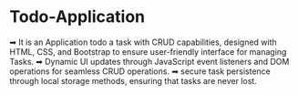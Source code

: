 # Todo-Application
➡ It is an Application todo a task with CRUD capabilities, designed with HTML, CSS, and Bootstrap to ensure user-friendly interface for managing Tasks. 
➡ Dynamic UI updates through JavaScript event listeners and DOM operations for seamless CRUD operations. 
➡ secure task persistence through local storage methods, ensuring that tasks are never lost.
